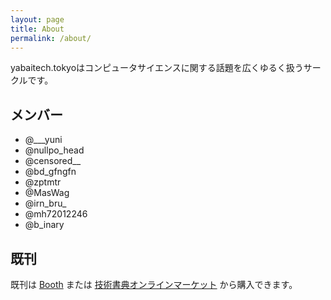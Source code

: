```yaml
---
layout: page
title: About
permalink: /about/
---
```


yabaitech.tokyoはコンピュータサイエンスに関する話題を広くゆるく扱うサークルです。

## メンバー
* @___yuni
* @nullpo_head
* @censored__
* @bd_gfngfn
* @zptmtr
* @MasWag
* @irn\_bru\_
* @mh72012246
* @b_inary

## 既刊
既刊は [Booth](https://yabaitech-tokyo.booth.pm) または [技術書典オンラインマーケット](https://techbookfest.org/organization/49000003) から購入できます。
